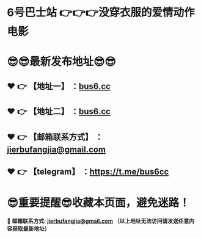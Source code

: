 # 6号巴士站 :point_right::point_right::point_right:没穿衣服的爱情动作电影
:sunglasses::sunglasses:最新发布地址:sunglasses::sunglasses:
==
:heart: :point_right: 【地址一】 ：<a href="https://vttv66.com/">bus6.cc</a>
------
:heart: :point_right: 【地址二】 ：<a href="https://vttv66.com/">bus6.cc</a>
------
:heart: :point_right: 【邮箱联系方式】 ：jierbufangjia@gmail.com
------
:heart: :point_right: 【telegram】 ：https://t.me/bus6cc
------
:sunglasses:重要提醒:sunglasses:收藏本页面，避免迷路！
==


:e-mail: __邮箱联系方式: jierbufangjia@gmail.com （以上地址无法访问请发送任意内容获取最新地址）__
